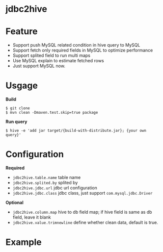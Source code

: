 jdbc2hive 
============

Feature
============

  * Support push MySQL related condition in hive query to MySQL
  * Support fetch only required fields in MySQL to optimize performance
  * Support splited field to run multi maps
  * Use MySQL explain to estimate fetched rows
  * Just support MySQL now.


Usgage 
============


**Build**

    $ git clone 
    $ mvn clean -Dmaven.test.skip=true package

**Run query**

    $ hive -e 'add jar target/{build-with-distribute.jar}; {your own query}'


Configuration 
============

**Required**

  * `jdbc2hive.table.name` table name
  * `jdbc2hive.splited.by` splited by
  * `jdbc2hive.jdbc.url` jdbc url configuration
  * `jdbc2hive.jdbc.class` jdbc class, just support `com.mysql.jdbc.Driver`

**Optional**

  * `jdbc2hive.column.map` hive to db field map; if hive field is same as db field, leave it blank
  * `jdbc2hive.value.trimnewline` define whether clean data, default is true.

Example
============


